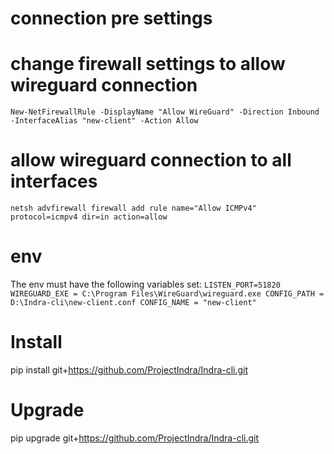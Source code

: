 # connection pre settings

# change firewall settings to allow wireguard connection
`
New-NetFirewallRule -DisplayName "Allow WireGuard" -Direction Inbound -InterfaceAlias "new-client" -Action Allow
`

# allow wireguard connection to all interfaces
`
netsh advfirewall firewall add rule name="Allow ICMPv4" protocol=icmpv4 dir=in action=allow
`

# env

The env must have the following variables set:
`
LISTEN_PORT=51820
WIREGUARD_EXE = C:\Program Files\WireGuard\wireguard.exe
CONFIG_PATH = D:\Indra-cli\new-client.conf
CONFIG_NAME = "new-client"
`


# Install 
pip install git+https://github.com/ProjectIndra/Indra-cli.git 

# Upgrade
pip upgrade git+https://github.com/ProjectIndra/Indra-cli.git 